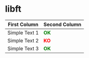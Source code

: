 # libft

| First Column     | Second Column        |
|------------------|---------------------|
| Simple Text 1    | **<font color="green">OK</font>** |
| Simple Text 2    | **<font color="red">KO</font>**   |
| Simple Text 3    | **<font color="green">OK</font>** |
